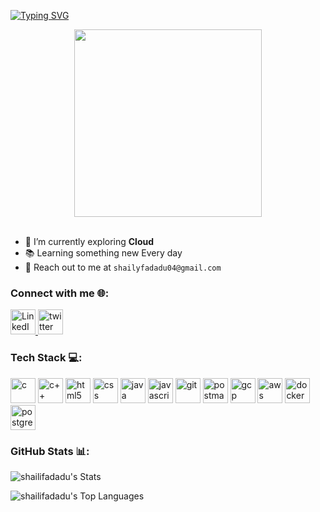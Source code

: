 [![Typing SVG](https://readme-typing-svg.demolab.com?font=Merienda&size=95&pause=90&center=true&random=false&width=1900&height=160&lines=Hey!!%F0%9F%91%8B;I'm+Shaily+Fadadu;Cloud+%E2%98%81%EF%B8%8F;Learner+%F0%9F%91%A9%E2%80%8D%F0%9F%92%BB)](https://git.io/typing-svg)

<!-- Add a unique and fun animation or GIF -->
<div align="center">
<img src="https://github.com/shailifadadu/shailifadadu/assets/116940934/21f64e1d-8fc4-4067-b0ca-7c4c6188c24c.gif" width="300">
</div>
<br>
 
- 🌱 I’m currently exploring **Cloud**
- 📚 Learning something new Every day
- 📧 Reach out to me at `shailyfadadu04@gmail.com`

<h3 align="left">Connect with me 🌐:</h3>
<p align="left">
  <a href="https://linkedin.com/in/shaily-fadadu" target="blank">
    <img src="https://skillicons.dev/icons?i=linkedin" alt="LinkedIn" height="40" width="40" />
  </a>
  <a href="https://x.com/ShailyFadadu?t=01yzeaYl7_xYnSkLG6TTJg&s=08" target="blank">
    <img src="https://skillicons.dev/icons?i=twitter" alt="twitter" height="40" width="40" />
  </a>
</p>

<h3 align="left">Tech Stack 💻:</h3>
<p align="left"> 
<img src="https://skillicons.dev/icons?i=c" alt="c" width="40" height="40"/> 
<img src="https://skillicons.dev/icons?i=cpp" alt="c++" width="40" height="40"/> 
<img src="https://skillicons.dev/icons?i=html" alt="html5" width="40" height="40"/> 
<img src="https://skillicons.dev/icons?i=css" alt="css" width="40" height="40"/> 
<img src="https://skillicons.dev/icons?i=java" alt="java" width="40" height="40"/>
<img src="https://skillicons.dev/icons?i=js" alt="javascript" width="40" height="40"/>
<img src="https://skillicons.dev/icons?i=git" alt="git" width="40" height="40"/>
<img src="https://skillicons.dev/icons?i=postman" alt="postman" width="40" height="40"/>
<img src="https://skillicons.dev/icons?i=gcp" alt="gcp" width="40" height="40"/>
<img src="https://skillicons.dev/icons?i=aws" alt="aws" width="40" height="40"/>
<img src="https://skillicons.dev/icons?i=docker" alt="docker" width="40" height="40"/>
<img src="https://skillicons.dev/icons?i=postgresql" alt="postgresql" width="40" height="40"/>
</p>

<h3 align="left">GitHub Stats 📊:</h3>

![shailifadadu's Stats](https://github-readme-stats.vercel.app/api?username=shailifadadu&theme=vue-dark&show_icons=true&hide_border=true&count_private=true)

![shailifadadu's Top Languages](https://github-readme-stats.vercel.app/api/top-langs/?username=shailifadadu&theme=vue-dark&show_icons=true&hide_border=true&layout=compact)

<p align="center">
  <img src="https://komarev.com/ghpvc/?username=shailifadadu&style=for-the-badge" alt="">
</p>
